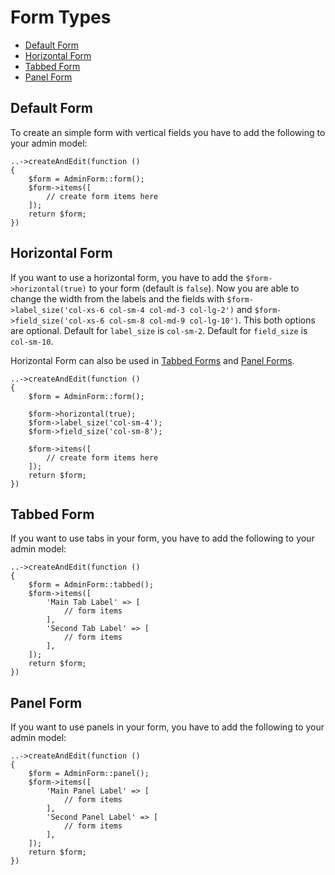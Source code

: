 # Form Types

<!-- MarkdownTOC -->

- [Default Form](#default-form)
- [Horizontal Form](#horizontal-form)
- [Tabbed Form](#tabbed-form)
- [Panel Form](#panel-form)

<!-- /MarkdownTOC -->

<a name="default-form"></a>
## Default Form

To create an simple form with vertical fields you have to add the following to your admin model:

	..->createAndEdit(function ()
	{
	    $form = AdminForm::form();
	    $form->items([
	        // create form items here
	    ]);
	    return $form;
	})

<a name="horizontal-form"></a>
## Horizontal Form

If you want to use a horizontal form, you have to add the `$form->horizontal(true)` to your form (default is `false`).
Now you are able to change the width from the labels and the fields with `$form->label_size('col-xs-6 col-sm-4 col-md-3 col-lg-2')` and `$form->field_size('col-xs-6 col-sm-8 col-md-9 col-lg-10')`.
This both options are optional. Default for `label_size` is `col-sm-2`. Default for `field_size` is `col-sm-10`.

Horizontal Form can also be used in [Tabbed Forms](#tabbed-form) and [Panel Forms](#panel-form).

	..->createAndEdit(function ()
	{
	    $form = AdminForm::form();
	    
	    $form->horizontal(true);
	    $form->label_size('col-sm-4');
	    $form->field_size('col-sm-8');
	    
	    $form->items([
	        // create form items here
	    ]);
	    return $form;
	})

<a name="tabbed-form"></a>
## Tabbed Form

If you want to use tabs in your form, you have to add the following to your admin model:

	..->createAndEdit(function ()
	{
	    $form = AdminForm::tabbed();
	    $form->items([
	        'Main Tab Label' => [
	            // form items
	        ],
	        'Second Tab Label' => [
	            // form items
	        ],
	    ]);
	    return $form;
	})

<a name="panel-form"></a>
## Panel Form

If you want to use panels in your form, you have to add the following to your admin model:

	..->createAndEdit(function ()
	{
	    $form = AdminForm::panel();
	    $form->items([
	        'Main Panel Label' => [
	            // form items
	        ],
	        'Second Panel Label' => [
	            // form items
	        ],
	    ]);
	    return $form;
	})